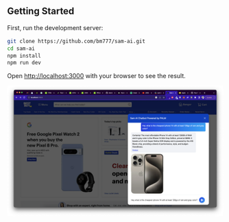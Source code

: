 

## Getting Started

First, run the development server:

```bash
git clone https://github.com/bm777/sam-ai.git
cd sam-ai
npm install
npm run dev
```

Open [http://localhost:3000](http://localhost:3000) with your browser to see the result.



<p align="center"><img src="assets/pic.png"></p>